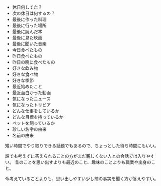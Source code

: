 - 休日何してた？
- 次の休日は何するの？
- 最後に作った料理
- 最後に行った場所
- 最後に読んだ本
- 最後に見た映画
- 最後に聞いた音楽
- 今日食べたもの
- 昨日食べたもの
- 昨日の晩に食べたもの
- 好きな飲み物
- 好きな食べ物
- 好きな季節
- 最近始めたこと
- 最近面白かった動画
- 気になったニュース
- 気になったトリビア
- どんな仕事をしているか
- どんな目標を持っているか
- ペットを飼っているか
- 珍しい名字の由来
- 名前の由来

短い時間でやり取りできる話題でもあるので、ちょっとした待ち時間にもいい。

誰でも考えずに答えられることの方がまだ親しくない人との会話では入りやすい。
昔のことを思い出すよりも最近のこと、趣味のことよりも職業や出身のこと。

今考えていることよりも、思い出しやすい少し前の事実を聞く方が答えやすい。
